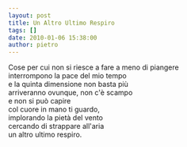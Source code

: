 ```yaml
---
layout: post
title: Un Altro Ultimo Respiro
tags: []
date: 2010-01-06 15:38:00
author: pietro
---
```

Cose per cui non si riesce a fare a meno di piangere<br/>interrompono la pace del mio tempo<br/>e la quinta dimensione non basta più<br/>arriveranno ovunque, non c'è scampo<br/>e non si può capire<br/>col cuore in mano ti guardo,<br/>implorando la pietà del vento<br/>cercando di strappare all'aria<br/>un altro ultimo respiro.

